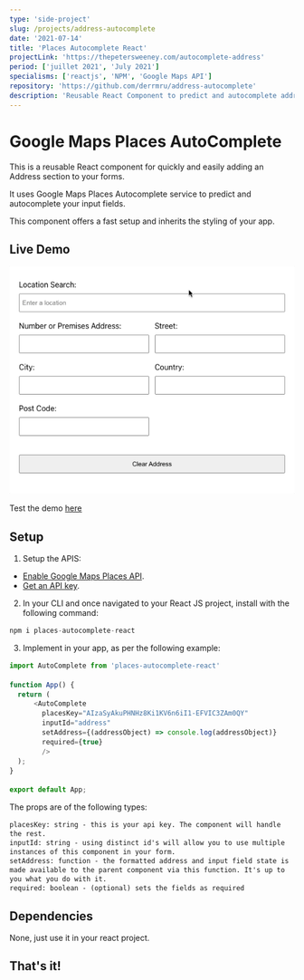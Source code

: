 ```yaml
---
type: 'side-project'
slug: /projects/address-autocomplete
date: '2021-07-14'
title: 'Places Autocomplete React'
projectLink: 'https://thepetersweeney.com/autocomplete-address'
period: ['juillet 2021', 'July 2021']
specialisms: ['reactjs', 'NPM', 'Google Maps API']
repository: 'https://github.com/derrmru/address-autocomplete'
description: 'Reusable React Component to predict and autocomplete address section of your forms, available via NPM.'
---
```


# Google Maps Places AutoComplete

This is a reusable React component for quickly and easily adding an Address section to your forms. 

It uses Google Maps Places Autocomplete service to predict and autocomplete your input fields. 

This component offers a fast setup and inherits the styling of your app.

## Live Demo

![demo](https://raw.githubusercontent.com/derrmru/address-autocomplete/master/resources/example.gif)

Test the demo [here](https://thepetersweeney.com/autocomplete-address)

## Setup

1. Setup the APIS:

 - [Enable Google Maps Places API](https://developers.google.com/maps/documentation/javascript/places#enable_apis).
 - [Get an API key](https://developers.google.com/maps/documentation/javascript/get-api-key).

2. In your CLI and once navigated to your React JS project, install with the following command:

```javascript
npm i places-autocomplete-react
```

3. Implement in your app, as per the following example:

```javascript
import AutoComplete from 'places-autocomplete-react'

function App() {
  return (
      <AutoComplete 
        placesKey="AIzaSyAkuPHNHz8Ki1KV6n6iI1-EFVIC3ZAm0QY"
        inputId="address"
        setAddress={(addressObject) => console.log(addressObject)}
        required={true}
        />
  );
}

export default App;
```

The props are of the following types:

```
placesKey: string - this is your api key. The component will handle the rest.
inputId: string - using distinct id's will allow you to use multiple instances of this component in your form.
setAddress: function - the formatted address and input field state is made available to the parent component via this function. It's up to you what you do with it.
required: boolean - (optional) sets the fields as required

```

## Dependencies

None, just use it in your react project.

## That's it!